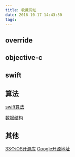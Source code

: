 ```yaml
---
title: 收藏网址
date: 2016-10-17 14:43:50
tags:
---
```



## override 



## objective-c



## swift


## 算法


[swift算法](https://github.com/raywenderlich/swift-algorithm-club)

[数据结构](http://student.zjzk.cn/course_ware/data_structure/web/paixu/paixu8.3.2.2.htm)

## 其他

[33个iOS开源库](http://www.jianshu.com/p/d75a9a8d13b5)
[Google开源地址](https://techcrunch.com/tag/open-source/)
